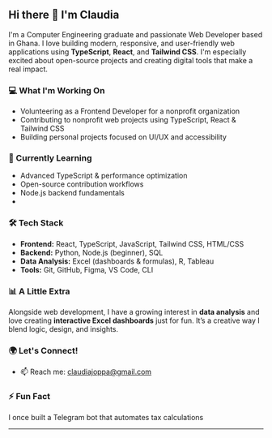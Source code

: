 ## Hi there 👋 I'm Claudia

I'm a Computer Engineering graduate and passionate Web Developer based in Ghana. I love building modern, responsive, and user-friendly web applications using **TypeScript**, **React**, and **Tailwind CSS**. I'm especially excited about open-source projects and creating digital tools that make a real impact.

### 💻 What I'm Working On
- Volunteering as a Frontend Developer for a nonprofit organization
- Contributing to nonprofit web projects using TypeScript, React & Tailwind CSS
- Building personal projects focused on UI/UX and accessibility

### 🌱 Currently Learning
- Advanced TypeScript & performance optimization
- Open-source contribution workflows
- Node.js backend fundamentals
- 

### 🛠️ Tech Stack
- **Frontend:** React, TypeScript, JavaScript, Tailwind CSS, HTML/CSS 
- **Backend:** Python, Node.js (beginner), SQL  
- **Data Analysis:** Excel (dashboards & formulas), R, Tableau  
- **Tools:** Git, GitHub, Figma, VS Code, CLI  

### 📊 A Little Extra
Alongside web development, I have a growing interest in **data analysis** and love creating **interactive Excel dashboards** just for fun. It’s a creative way I blend logic, design, and insights.

### 🌍 Let's Connect!
- 📫 Reach me: claudiajoppa@gmail.com   
 

### ⚡ Fun Fact
I once built a Telegram bot that automates tax calculations

---



